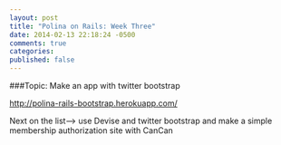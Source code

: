 ```yaml
---
layout: post
title: "Polina on Rails: Week Three"
date: 2014-02-13 22:18:24 -0500
comments: true
categories: 
published: false
---
```


###Topic: Make an app with twitter bootstrap 


http://polina-rails-bootstrap.herokuapp.com/



Next on the list--> use Devise and twitter bootstrap and make a simple membership authorization site with CanCan



